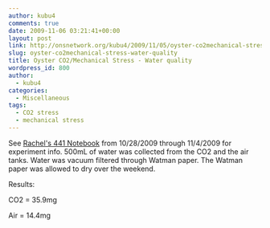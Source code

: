 ```yaml
---
author: kubu4
comments: true
date: 2009-11-06 03:21:41+00:00
layout: post
link: http://onsnetwork.org/kubu4/2009/11/05/oyster-co2mechanical-stress-water-quality/
slug: oyster-co2mechanical-stress-water-quality
title: Oyster CO2/Mechanical Stress - Water quality
wordpress_id: 800
author:
  - kubu4
categories:
  - Miscellaneous
tags:
  - CO2 stress
  - mechanical stress
---
```


See [Rachel's 441 Notebook](/Rachel%27s+441+Notebook) from 10/28/2009 through 11/4/2009 for experiment info. 500mL of water was collected from the CO2 and the air tanks. Water was vacuum filtered through Watman paper. The Watman paper was allowed to dry over the weekend.

Results:

CO2 = 35.9mg

Air = 14.4mg
